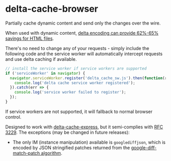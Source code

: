 # delta-cache-browser

Partially cache dynamic content and send only the changes over the wire.

When used with dynamic content, [delta encoding can provide 62%-65% savings for HTML files](http://www.webreference.com/internet/software/servers/http/deltaencoding/intro/printversion.html).

There's no need to change any of your requests - simply include the following code and the service worker will automatically intercept requests and use delta caching if available.

```javascript
// install the service worker if service workers are supported
if ('serviceWorker' in navigator) {
  navigator.serviceWorker.register('delta_cache_sw.js').then(function(registration) {
    console.log('delta cache service worker registered');
  }).catch(err => {
    console.log('service worker failed to register');
  });
}
```

If service workers are not supported, it will fallback to normal browser control.

Designed to work with [delta-cache-express](https://github.com/wmsmacdonald/delta-cache-express), but it semi-complies with [RFC 3229](https://tools.ietf.org/html/rfc3229). The exceptions (may be changed in future releases):
* The only IM (instance manipulation) available is `googlediffjson`, which is encoded by JSON stringified patches returned from the [google-diff-match-patch algorithm](https://code.google.com/p/google-diff-match-patch/wiki/API).

